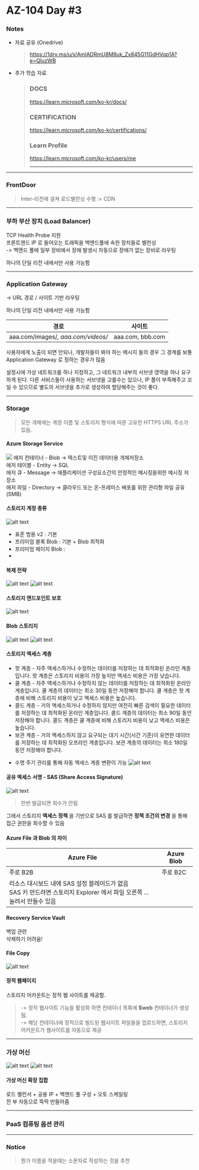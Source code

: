 AZ-104 Day #3
===================

### Notes
- 자료 공유 (Onedrive)
    > https://1drv.ms/u/s!AmlADRmU8M8uk_Zx845G11GdHVqp1A?e=QluzWB

- 추가 학습 자료

    > ### DOCS
    > https://learn.microsoft.com/ko-kr/docs/
    > ### CERTIFICATION
    > https://learn.microsoft.com/ko-kr/certifications/
    > ### Learn Profile
    > https://learn.microsoft.com/ko-kr/users/me<hr>

---
### FrontDoor
> Inter-리전에 걸쳐 로드밸런싱 수행 := CDN

---
### 부하 부산 장치 (Load Balancer)
TCP Health Probe 지원   
프론트엔드 IP 로 들어오는 트래픽을 백엔드풀에 속한 장치들로 밸런싱   
-> 백엔드 풀에 일부 장비에서 장애 발생시 자동으로 장애가 없는 장비로 라우팅

하나의 단일 리전 내에서만 사용 가능함

---
### Application Gateway
-> URL 경로 / 사이트 기반 라우팅

하나의 단일 리전 내에서만 사용 가능함

|경로|사이트|
|--|--|
|aaa.com/images/*, aaa.com/videos/*|aaa.com, bbb.com|

사용자에게 노출이 되면 안되나, 개발자들이 봐야 하는 메시지 들의 경우
그 경계를 보통 Application Gateway 로 정하는 경우가 많음

설정시에 가상 네트워크를 하나 지정하고, 그 네트워크 내부의 서브넷 영역을 하나 요구하게 된다.
다른 서비스들이 사용하는 서브넷을 고를수는 있으나, IP 풀이 부족해주고 꼬일 수 있으므로
별도의 서브넷을 추가로 생성하여 할당해주는 것이 좋다.

---
### Storage
> 모든 개체에는 계정 이름 및 스토리지 형식에 따른 고유한 HTTPS URL 주소가 있음.

#### Azure Storage Service
<img src='./Images/storage.png' />
애저 컨테이너 - Blob -> 텍스트및 이진 데이터용 개체저장소<br>
애저 테이블 - Entity -> SQL<br>
애저 큐 - Message -> 애플리케이션 구성요소간의 안정적인 메시징을위한 메시징 저장소<br>
애저 파일 - Directory -> 클라우드 또는 온-프레미스 배포를 위한 관리형 파일 공유 (SMB)

#### 스토리지 계정 종류
![alt text](./Images/image.png)
* 표준 범용 v2 : 기본
* 프리미엄 블록 Blob : 기본 + Blob 최적화
* 프리미엄 페이지 Blob : 
* 

#### 복제 전략
![alt text](./Images/repl_strategy1.png)
![alt text](./Images/repl_strategy2.png)


#### 스토리지 엔드포인트 보호
![alt text](./Images/storageEndpoint.png)

#### Blob 스토리지
![alt text](./Images/blob1.png)
![alt text](./Images/blob2.png)

#### 스토리지 액세스 계층
* 핫 계층 - 자주 액세스하거나 수정하는 데이터를 저장하는 데 최적화된 온라인 계층입니다. 핫 계층은 스토리지 비용이 가장 높지만 액세스 비용은 가장 낮습니다.   
* 쿨 계층 - 자주 액세스하거나 수정하지 않는 데이터를 저장하는 데 최적화된 온라인 계층입니다. 쿨 계층의 데이터는 최소 30일 동안 저장해야 합니다. 쿨 계층은 핫 계층에 비해 스토리지 비용이 낮고 액세스 비용은 높습니다.   
* 콜드 계층 - 거의 액세스하거나 수정하지 않지만 여전히 빠른 검색이 필요한 데이터를 저장하는 데 최적화된 온라인 계층입니다. 콜드 계층의 데이터는 최소 90일 동안 저장해야 합니다. 콜드 계층은 쿨 계층에 비해 스토리지 비용이 낮고 액세스 비용은 높습니다.   
* 보관 계층 - 거의 액세스하지 않고 요구되는 대기 시간(시간 기준)이 유연한 데이터를 저장하는 데 최적화된 오프라인 계층입니다. 보관 계층의 데이터는 최소 180일 동안 저장해야 합니다.
- 수명 주기 관리를 통해 자동 액세스 계층 변환이 가능
![alt text](./Images/lifeManagement.png)

#### 공유 액세스 서명 - SAS (Share Access Signature)
![alt text](./Images/sas.png)

> 한번 발급되면 회수가 안됨

그래서 스토리지 **액세스 정책** 을 기반으로 SAS 를 발급하면
**정책 조건의 변경** 을 통해 접근 권한을 회수할 수 있음

#### Azure File 과 Blob 의 차이
|Azure File|Azure Blob|
|--|--|
|주로 B2B|주로 B2C|
|리소스 대시보드 내에 SAS 설정 블레이드가 없음<br>SAS 키 만드려면 스토리지 Explorer 에서 파일 오른쪽 ... 눌려서 만들수 있음||

#### Recovery Service Vault

백업 관련   
삭제하기 어려움!


#### File Copy

![alt text](Images/azcopy.png)

#### 정적 웹페이지

스토리지 어카운트는 정적 웹 사이트를 제공함.   
> -> 정적 웹사이트 기능을 활성화 하면 컨테이너 목록에 **$web** 컨테이너가 생성됨.   
-> 해당 컨테이너에 정적으로 빌드된 웹사이트 파일들을 업로드하면, 스토리지 어카운트가 웹사이트를 자동으로 제공


---
### 가상 머신
![alt text](Images/vm1.png)
![alt text](Images/vm2.png)


#### 가상 머신 확장 집합
로드 밸런서 + 공용 IP + 백엔드 풀 구성 + 오토 스케일링   
전 부 자동으로 뚝딱 만들어줌

---
### PaaS 컴퓨팅 옵션 관리




---
### Notice
> 뭔가 이름을 적을때는 소문자로 작성하는 것을 추천

